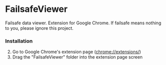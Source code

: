 FailsafeViewer
==============

Failsafe data viewer. Extension for Google Chrome. If failsafe means nothing to you, please ignore this project.

### Installation
2. Go to Google Chrome's extension page (<chrome://extensions/>)
3. Drag the "FailsafeViewer" folder into the extension page screen

